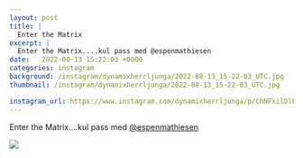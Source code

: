 ```yaml
---
layout: post
title: |
  Enter the Matrix
excerpt: |
  Enter the Matrix....kul pass med @espenmathiesen
date:   2022-08-13 15:22:03 +0000
categories: instagram
background: /instagram/dynamixherrljunga/2022-08-13_15-22-03_UTC.jpg
thumbnail: /instagram/dynamixherrljunga/2022-08-13_15-22-03_UTC.jpg

instagram_url: https://www.instagram.com/dynamixherrljunga/p/ChNFxilDlPR
---
```

Enter the Matrix....kul pass med [@espenmathiesen](https://www.instagram.com/espenmathiesen/)



<img src='/www-dynamix-herrljunga/instagram/dynamixherrljunga/2022-08-13_15-22-03_UTC.jpg' class='img-fluid' />
